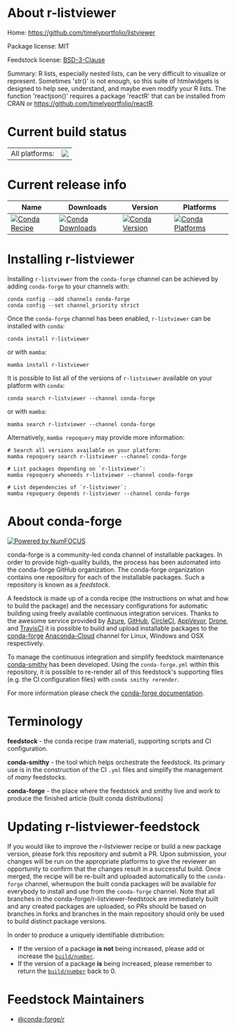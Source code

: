About r-listviewer
==================

Home: https://github.com/timelyportfolio/listviewer

Package license: MIT

Feedstock license: [BSD-3-Clause](https://github.com/conda-forge/r-listviewer-feedstock/blob/main/LICENSE.txt)

Summary: R lists, especially nested lists, can be very difficult to visualize or represent. Sometimes 'str()' is not enough, so this suite of htmlwidgets is designed to help see, understand, and maybe even modify your R lists.  The function 'reactjson()' requires a package 'reactR' that can be installed from CRAN or <https://github.com/timelyportfolio/reactR>.

Current build status
====================


<table><tr><td>All platforms:</td>
    <td>
      <a href="https://dev.azure.com/conda-forge/feedstock-builds/_build/latest?definitionId=16392&branchName=main">
        <img src="https://dev.azure.com/conda-forge/feedstock-builds/_apis/build/status/r-listviewer-feedstock?branchName=main">
      </a>
    </td>
  </tr>
</table>

Current release info
====================

| Name | Downloads | Version | Platforms |
| --- | --- | --- | --- |
| [![Conda Recipe](https://img.shields.io/badge/recipe-r--listviewer-green.svg)](https://anaconda.org/conda-forge/r-listviewer) | [![Conda Downloads](https://img.shields.io/conda/dn/conda-forge/r-listviewer.svg)](https://anaconda.org/conda-forge/r-listviewer) | [![Conda Version](https://img.shields.io/conda/vn/conda-forge/r-listviewer.svg)](https://anaconda.org/conda-forge/r-listviewer) | [![Conda Platforms](https://img.shields.io/conda/pn/conda-forge/r-listviewer.svg)](https://anaconda.org/conda-forge/r-listviewer) |

Installing r-listviewer
=======================

Installing `r-listviewer` from the `conda-forge` channel can be achieved by adding `conda-forge` to your channels with:

```
conda config --add channels conda-forge
conda config --set channel_priority strict
```

Once the `conda-forge` channel has been enabled, `r-listviewer` can be installed with `conda`:

```
conda install r-listviewer
```

or with `mamba`:

```
mamba install r-listviewer
```

It is possible to list all of the versions of `r-listviewer` available on your platform with `conda`:

```
conda search r-listviewer --channel conda-forge
```

or with `mamba`:

```
mamba search r-listviewer --channel conda-forge
```

Alternatively, `mamba repoquery` may provide more information:

```
# Search all versions available on your platform:
mamba repoquery search r-listviewer --channel conda-forge

# List packages depending on `r-listviewer`:
mamba repoquery whoneeds r-listviewer --channel conda-forge

# List dependencies of `r-listviewer`:
mamba repoquery depends r-listviewer --channel conda-forge
```


About conda-forge
=================

[![Powered by
NumFOCUS](https://img.shields.io/badge/powered%20by-NumFOCUS-orange.svg?style=flat&colorA=E1523D&colorB=007D8A)](https://numfocus.org)

conda-forge is a community-led conda channel of installable packages.
In order to provide high-quality builds, the process has been automated into the
conda-forge GitHub organization. The conda-forge organization contains one repository
for each of the installable packages. Such a repository is known as a *feedstock*.

A feedstock is made up of a conda recipe (the instructions on what and how to build
the package) and the necessary configurations for automatic building using freely
available continuous integration services. Thanks to the awesome service provided by
[Azure](https://azure.microsoft.com/en-us/services/devops/), [GitHub](https://github.com/),
[CircleCI](https://circleci.com/), [AppVeyor](https://www.appveyor.com/),
[Drone](https://cloud.drone.io/welcome), and [TravisCI](https://travis-ci.com/)
it is possible to build and upload installable packages to the
[conda-forge](https://anaconda.org/conda-forge) [Anaconda-Cloud](https://anaconda.org/)
channel for Linux, Windows and OSX respectively.

To manage the continuous integration and simplify feedstock maintenance
[conda-smithy](https://github.com/conda-forge/conda-smithy) has been developed.
Using the ``conda-forge.yml`` within this repository, it is possible to re-render all of
this feedstock's supporting files (e.g. the CI configuration files) with ``conda smithy rerender``.

For more information please check the [conda-forge documentation](https://conda-forge.org/docs/).

Terminology
===========

**feedstock** - the conda recipe (raw material), supporting scripts and CI configuration.

**conda-smithy** - the tool which helps orchestrate the feedstock.
                   Its primary use is in the construction of the CI ``.yml`` files
                   and simplify the management of *many* feedstocks.

**conda-forge** - the place where the feedstock and smithy live and work to
                  produce the finished article (built conda distributions)


Updating r-listviewer-feedstock
===============================

If you would like to improve the r-listviewer recipe or build a new
package version, please fork this repository and submit a PR. Upon submission,
your changes will be run on the appropriate platforms to give the reviewer an
opportunity to confirm that the changes result in a successful build. Once
merged, the recipe will be re-built and uploaded automatically to the
`conda-forge` channel, whereupon the built conda packages will be available for
everybody to install and use from the `conda-forge` channel.
Note that all branches in the conda-forge/r-listviewer-feedstock are
immediately built and any created packages are uploaded, so PRs should be based
on branches in forks and branches in the main repository should only be used to
build distinct package versions.

In order to produce a uniquely identifiable distribution:
 * If the version of a package **is not** being increased, please add or increase
   the [``build/number``](https://docs.conda.io/projects/conda-build/en/latest/resources/define-metadata.html#build-number-and-string).
 * If the version of a package **is** being increased, please remember to return
   the [``build/number``](https://docs.conda.io/projects/conda-build/en/latest/resources/define-metadata.html#build-number-and-string)
   back to 0.

Feedstock Maintainers
=====================

* [@conda-forge/r](https://github.com/conda-forge/r/)

